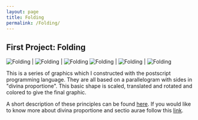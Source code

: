 ```yaml
---
layout: page
title: Folding
permalink: /Folding/
---
```


<h2>First Project: Folding</h2>

![Folding](/assets/img/experiment.jpg) | ![Folding](/assets/img/yellow.jpg) | ![Folding](/assets/img/simply.jpg) 
![Folding](/assets/img/goldinv.jpg) | ![Folding](/assets/img/yellowinv.jpg) | ![Folding](/assets/img/simplyinv.jpg) 


This is a series of graphics which I constructed with the postscript programming language.
They are all based on a parallelogram with sides in "divina proportione". This basic shape is scaled, translated and rotated and colored to give the final graphic.

A short description of these principles can be found [here](/pdf/folding.pdf).
If you would like to know more about divina proportione and sectio aurae follow this [link](/pdf/divisioD.pdf).
